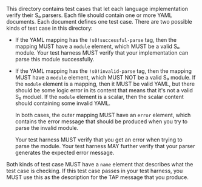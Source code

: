 This directory contains test cases that let each language implementation verify
their S₀ parsers.  Each file should contain one or more YAML documents.  Each
document defines one test case.  There are two possible kinds of test case in
this directory:

- If the YAML mapping has the `!s0!successful-parse` tag, then the mapping
  MUST have a `module` element, which MUST be a valid S₀ module.  Your test
  harness MUST verify that your implementation can parse this module
  successfully.

- If the YAML mapping has the `!s0!invalid-parse` tag, then the mapping MUST
  have a `module` element, which MUST NOT be a valid S₀ module.  If the
  `module` element is a mapping, then it MUST be valid YAML, but there should be
  some logic error in its content that means that it's not a valid S₀ moduel.  If
  the `module` element is a scalar, then the scalar content should containing
  some invalid YAML.

  In both cases, the outer mapping MUST have an `error` element, which contains
  the error message that should be produced when you try to parse the invalid
  module.

  Your test harness MUST verify that you get an error when trying to parse the
  module.  Your test harness MAY further verify that your parser generates the
  expected error message.

Both kinds of test case MUST have a `name` element that describes what the test
case is checking.  If this test case passes in your test harness, you MUST use
this as the description for the TAP message that you produce.
